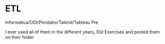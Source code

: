 # ETL
informatica/ODI/Pendaho/Talend/Tableau Pre

I ever used all of them in the different years, Did Exercises and posted them on their folder
